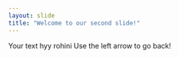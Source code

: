 ```yaml
---
layout: slide
title: "Welcome to our second slide!"
---
```

Your text hyy rohini
Use the left arrow to go back!
